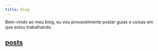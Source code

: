 ```yaml
---
title: blog
---
```


<p style="margin: -5px 0 -16px 0;">Bem-vindo ao meu blog, eu vou provavelmente postar guias e coisas em que estou trabalhando.</p>

<br>

## <span style="text-decoration: underline">posts</span>

